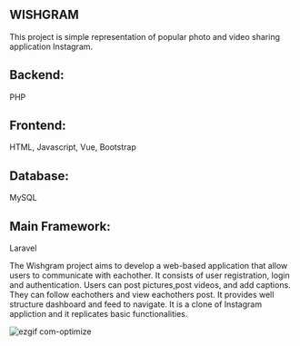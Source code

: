 
## WISHGRAM
This project is simple representation of popular photo and video sharing application Instagram. 

## Backend:
PHP

## Frontend:
HTML, Javascript, Vue, Bootstrap

## Database:
MySQL

## Main Framework:
Laravel

The Wishgram project aims to develop a web-based application that allow users to communicate with eachother. It consists of user registration, login and authentication. Users can post pictures,post videos, and add captions. They can follow eachothers and view eachothers post. It provides well structure dashboard and feed to navigate. It is a clone of Instagram appliction and it replicates basic functionalities.

![ezgif com-optimize](https://github.com/PritiAryal/Wishgram-/assets/40359121/e58947c4-2bc1-4a9d-bbc4-078152afe09b)
